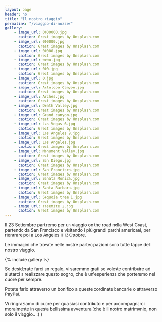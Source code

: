 ```yaml
---
layout: page
header: no
title: "Il nostro viaggio"
permalink: "/viaggio-di-nozze/"
gallery:
    - image_url: 0000000.jpg
      caption: Great images by Unsplash.com
    - image_url: 000000.jpg
      caption: Great images by Unsplash.com
    - image_url: 00000.jpg
      caption: Great images by Unsplash.com
    - image_url: 0000.jpg
      caption: Great images by Unsplash.com
    - image_url: 000.jpg
      caption: Great images by Unsplash.com
    - image_url: 0.jpg
      caption: Great images by Unsplash.com
    - image_url: Antelope Canyon.jpg
      caption: Great images by Unsplash.com
    - image_url: Arches.jpg
      caption: Great images by Unsplash.com
    - image_url: Death Valley.jpg
      caption: Great images by Unsplash.com
    - image_url: Grand canyon.jpg
      caption: Great images by Unsplash.com
    - image_url: Las Vegas 6.jpg
      caption: Great images by Unsplash.com
    - image_url: Los Angeles 9.jpg
      caption: Great images by Unsplash.com
    - image_url: Los Angeles.jpg
      caption: Great images by Unsplash.com
    - image_url: Monument Valley.jpg
      caption: Great images by Unsplash.com
    - image_url: San Diego.jpg
      caption: Great images by Unsplash.com
    - image_url: San Francisco.jpg
      caption: Great images by Unsplash.com
    - image_url: Sanata Monica.jpg
      caption: Great images by Unsplash.com
    - image_url: Santa Barbara.jpg
      caption: Great images by Unsplash.com      
    - image_url: Sequoia tree 1.jpg
      caption: Great images by Unsplash.com      
    - image_url: Yosemite 2.jpg
      caption: Great images by Unsplash.com     
---
```


Il 23 Settembre partiremo per un viaggio on the road nella West Coast, partendo da San Francisco e visitando i più grandi parchi americani, per rientrare poi a Los Angeles il 13 Ottobre. 

Le immagini che trovate nelle nostre partecipazioni sono tutte tappe del nostro viaggio. 

{% include gallery %}

Se desiderate farci un regalo, vi saremmo grati se voleste contribuire ad aiutarci a realizzare questo sogno, che è un'esperienza che porteremo nel cuore per sempre. 

Potete farlo attraverso un bonifico a queste cordinate bancarie o attraverso PayPal. 

Vi ringraziamo di cuore per qualsiasi contributo e per accompagnarci moralmente in questa bellissima avventura (che è il nostro matrimonio, non solo il viaggio.. :) ) 